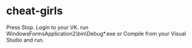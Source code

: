 cheat-girls
===========
Press Stop. Login to your VK.
run WindowsFormsApplication2\bin\Debug\*.exe 
or
Compile from your Visual Studio and run.